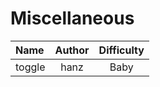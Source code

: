 # Miscellaneous

| Name              | Author | Difficulty |
| :---------------- | :----: | :--------: |
| toggle | hanz  |    Baby    |
